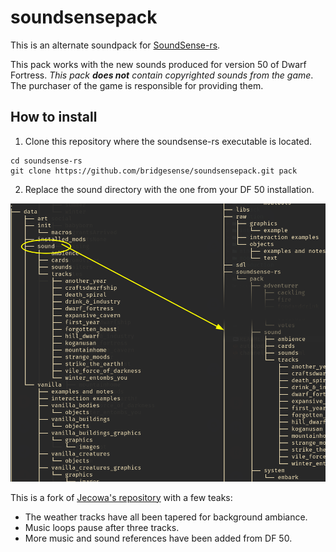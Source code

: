 # soundsensepack
This is an alternate soundpack for [SoundSense-rs](https://github.com/prixt/soundsense-rs).

This pack works with the new sounds produced for version 50 of
Dwarf Fortress. *This pack **does not** contain copyrighted sounds 
from the game*. The purchaser of the game is responsible for providing them.

## How to install
1. Clone this repository where the soundsense-rs executable is located.

```
cd soundsense-rs
git clone https://github.com/bridgesense/soundsensepack.git pack
```

2. Replace the sound directory with the one from your DF 50 installation.

![copy the sound directory over to this soundpack](https://github.com/bridgesense/soundsensepack/blob/master/replace-sound-directory.png?raw=truereplace_sound_directory.png)

This is a fork of [Jecowa's repository](https://github.com/jecowa) with a few teaks:
* The weather tracks have all been tapered for background ambiance.
* Music loops pause after three tracks.
* More music and sound references have been added from DF 50.
